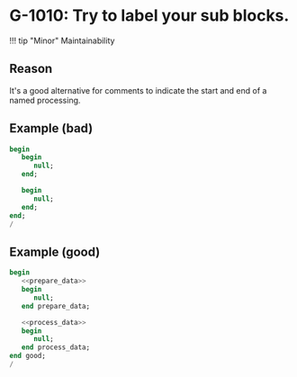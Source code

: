 # G-1010: Try to label your sub blocks.

!!! tip "Minor"
    Maintainability

## Reason

It's a good alternative for comments to indicate the start and end of a named processing.

## Example (bad)

``` sql
begin
   begin
      null;
   end;

   begin
      null;
   end;
end;
/
```

## Example (good)

``` sql
begin
   <<prepare_data>>
   begin
      null;
   end prepare_data;

   <<process_data>>
   begin
      null;
   end process_data;
end good;
/
```